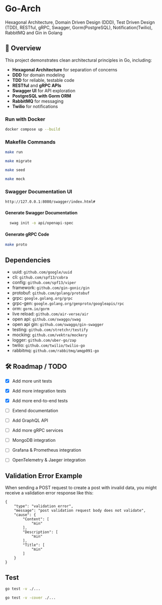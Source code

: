# Go-Arch
Hexagonal Architecture, Domain Driven Design (DDD), Test Driven Design (TDD), RESTful, gRPC, Swagger, Gorm(PostgreSQL), Notification(Twilio), RabbitMQ and Gin in Golang

## 📖 Overview
This project demonstrates clean architectural principles in Go, including:

- **Hexagonal Architecture** for separation of concerns
- **DDD** for domain modeling
- **TDD** for reliable, testable code
- **RESTful** and **gRPC APIs**
- **Swagger UI** for API exploration
- **PostgreSQL with Gorm ORM**
- **RabbitMQ** for messaging
- **Twilio** for notifications

### Run with Docker
```bash
docker compose up --build
```

### Makefile Commands
```bash
make run
```
```bash
make migrate
```
```bash
make seed
```
```bash
make mock
```

### Swagger Documentation UI
`http://127.0.0.1:8080/swagger/index.html#`

#### Generate Swagger Documentation
```bash
  swag init -o api/openapi-spec
```

#### Generate gRPC Code
```bash
make proto
```


## Dependencies
- uuid: `github.com/google/uuid`
- cli: `github.com/spf13/cobra`
- config: `github.com/spf13/viper`
- framework: `github.com/gin-gonic/gin`
- protobuf: `github.com/golang/protobuf`
- grpc: `google.golang.org/grpc`
- grpc-gen: `google.golang.org/genproto/googleapis/rpc`
- orm: `gorm.io/gorm`
- live reload: `github.com/air-verse/air`
- open api: `github.com/swaggo/swag`
- open api gin: `github.com/swaggo/gin-swagger`
- testing: `github.com/stretchr/testify`
- mocking: `github.com/vektra/mockery`
- logger: `github.com/uber-go/zap`
- twilio: `github.com/twilio/twilio-go`
- rabbitmq: `github.com/rabbitmq/amqp091-go`


## 🛠 Roadmap / TODO

- [x] Add more unit tests
- [x] Add more integration tests
- [x] Add more end-to-end tests
- [ ] Extend documentation
- [ ] Add GraphQL API
- [ ] Add more gRPC services
- [ ] MongoDB integration
- [ ] Grafana & Prometheus integration
- [ ] OpenTelemetry & Jaeger integration



## Validation Error Example
When sending a POST request to create a post with invalid data, you might receive a validation error response like this:
```
{
    "type": "validation error",
    "message": "post validation request body does not validate",
    "cause": {
        "Content": [
            "min"
        ],
        "Description": [
            "min"
        ],
        "Title": [
            "min"
        ]
    }
}

```


## Test

```bash
go test -v ./...
```
```bash
go test -v -cover ./...
```
